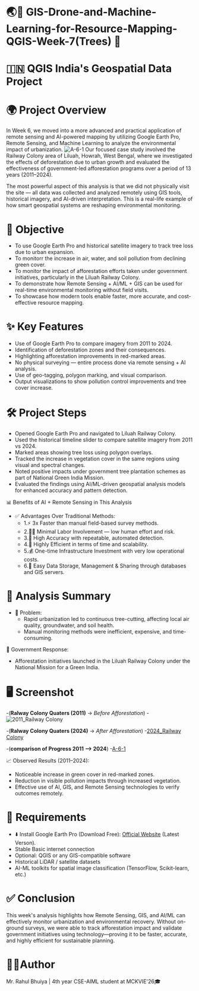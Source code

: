 # 🌏📗 GIS-Drone-and-Machine-Learning-for-Resource-Mapping-QGIS-Week-7(Trees) 🗾
#  🇮🇳 QGIS India's Geospatial Data Project

# 🌍 Project Overview
In Week 6, we moved into a more advanced and practical application of remote sensing and AI-powered mapping by utilizing Google Earth Pro, Remote Sensing, and Machine Learning to analyze the environmental impact of urbanization.
![A-6-1](https://github.com/RBhuiya/GIS-Drone-and-Machine-Learning-for-Resource-Mapping-QGIS-Week-7-Trees-/blob/f7b710ec339b4e3436ed501473402b0fa80a07ef/Screenshot/A-6-1.jpeg)
Our focused case study involved the Railway Colony area of Liluah, Howrah, West Bengal, where we investigated the effects of deforestation due to urban growth and evaluated the effectiveness of government-led afforestation programs over a period of 13 years (2011–2024).

The most powerful aspect of this analysis is that we did not physically visit the site — all data was collected and analyzed remotely using GIS tools, historical imagery, and AI-driven interpretation. This is a real-life example of how smart geospatial systems are reshaping environmental monitoring.

# 🎯 Objective
- To use Google Earth Pro and historical satellite imagery to track tree loss due to urban expansion.
- To monitorr the increase in air, water, and soil pollution from declining green cover.
- To monitor the impact of afforestation efforts taken under government initiatives, particularly in the Liluah Railway Colony.
- To demonstrate how Remote Sensing + AI/ML + GIS can be used for real-time environmental monitoring without field visits.
- To showcase how modern tools enable faster, more accurate, and cost-effective resource mapping.

# ✨ Key Features
- Use of Google Earth Pro to compare imagery from 2011 to 2024.
- Identification of deforestation zones and their consequences.
- Highlighting afforestation improvements in red-marked areas.
- No physical surveying — entire process done via remote sensing + AI analysis.
- Use of geo-tagging, polygon marking, and visual comparison.
- Output visualizations to show pollution control improvements and tree cover increase.

# 🛠️ Project Steps
- Opened Google Earth Pro and navigated to Liluah Railway Colony. 
- Used the historical timeline slider to compare satellite imagery from 2011 vs 2024.
- Marked areas showing tree loss using polygon overlays.
- Tracked the increase in vegetation cover in the same regions using visual and spectral changes.
- Noted positive impacts under government tree plantation schemes as part of National Green India Mission.
- Evaluated the findings using AI/ML-driven geospatial analysis models for enhanced accuracy and pattern detection.

📊 Benefits of AI + Remote Sensing in This Analysis
- ✅ Advantages Over Traditional Methods:
  - 1.⚡ 3x Faster than manual field-based survey methods.
  - 2.🧍‍♂️ Minimal Labor Involvement — low human effort and risk.
  - 3.🎯 High Accuracy with repeatable, automated detection.
  - 4.🚀 Highly Efficient in terms of time and scalability.
  - 5.💰 One-time Infrastructure Investment with very low operational costs.
  - 6.💾 Easy Data Storage, Management & Sharing through databases and GIS servers.

# 🧪 Analysis Summary
- 🌆 Problem:
  - Rapid urbanization led to continuous tree-cutting, affecting local air quality, groundwater, and soil health.
  - Manual monitoring methods were inefficient, expensive, and time-consuming.

🌿 Government Response:
  - Afforestation initiatives launched in the Liluah Railway Colony under the National Mission for a Green India.

# 🖥️ Screenshot
-(**Ralway Colony Quaters (2011)** -> _Before Afforestation_)
  -![2011_Railway Colony](https://github.com/RBhuiya/GIS-Drone-and-Machine-Learning-for-Resource-Mapping-QGIS-Week-7-Trees-/blob/f7b710ec339b4e3436ed501473402b0fa80a07ef/Screenshot/2011_Railway%20Colony.png)

-(**Ralway Colony Quaters (2024)** -> _After Afforestation_)
  -[2024_Railway Colony](https://github.com/RBhuiya/GIS-Drone-and-Machine-Learning-for-Resource-Mapping-QGIS-Week-7-Trees-/blob/f7b710ec339b4e3436ed501473402b0fa80a07ef/Screenshot/2024_Railway%20Colony.png)

-(**comparison of Progress 2011 --> 2024**)
  -[A-6-1](https://github.com/RBhuiya/GIS-Drone-and-Machine-Learning-for-Resource-Mapping-QGIS-Week-7-Trees-/blob/f7b710ec339b4e3436ed501473402b0fa80a07ef/Screenshot/A-6-1.jpeg)


📈 Observed Results (2011–2024):
- Noticeable increase in green cover in red-marked zones.
- Reduction in visible pollution impacts through increased vegetation.
- Effective use of AI, GIS, and Remote Sensing technologies to verify outcomes remotely.

# 📝 Requirements
- ⬇️ Install Google Earth Pro (Download Free): [Official Website](https://www.google.com/intl/en_in/earth/about/versions/#download-pro) (Latest Verson).
- Stable Basic internet connection
- Optional: QGIS or any GIS-compatible software
- Historical LiDAR / satellite datasets
- AI-ML toolkits for spatial image classification (TensorFlow, Scikit-learn, etc.)

# ✅ Conclusion
This week's analysis highlights how Remote Sensing, GIS, and AI/ML can effectively monitor urbanization and environmental recovery. Without on-ground surveys, we were able to track afforestation impact and validate government initiatives using technology—proving it to be faster, accurate, and highly efficient for sustainable planning.

# 👨‍💼Author
Mr. Rahul Bhuiya | 4th year CSE-AIML student at MCKVIE'26🎓






